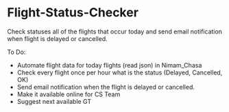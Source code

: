 # Flight-Status-Checker
Check statuses all of the flights that occur today and send email notification when flight is delayed or cancelled.

To Do:
- Automate flight data for today flights (read json) in Nimam_Chasa
- Check every flight once per hour what is the status (Delayed, Cancelled, OK)
- Send email notification when the flight is delayed or cancelled.
- Make it available online for CS Team
- Suggest next available GT 
